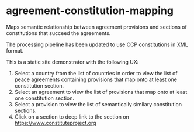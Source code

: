 # agreement-constitution-mapping
Maps semantic relationship between agreement provisions and sections of constitutions that succeed the agreements.

The processing pipeline has been updated to use CCP constitutions in XML format.

This is a static site demonstrator with the following UX:
1. Select a country from the list of countries in order to view the list of peace agreements containing provisions that map onto at least one constitution section.
2. Select an agreement to view the list of provisions that map onto at least one constitution section.
3. Select a provision to view the list of semantically similary constitution sections.
4. Click on a section to deep link to the section on https://www.constituteproject.org
